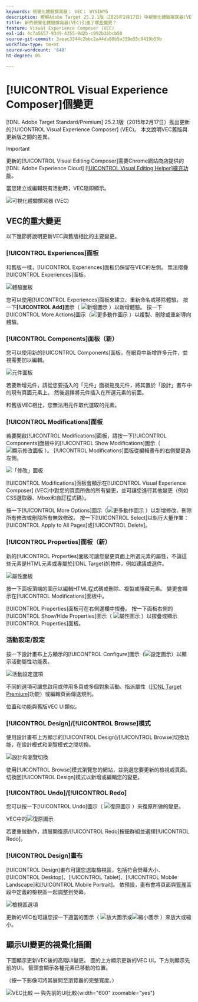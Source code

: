 ```yaml
---
keywords: 視覺化體驗撰寫器； VEC； WYSIWYG
description: 瞭解Adobe Target 25.2.1版（2025年2月17日）中視覺化體驗撰寫器(VEC)所推出的變更。
title: 新的視覺化體驗撰寫器(VEC)引進了哪些變更？
feature: Visual Experience Composer (VEC)
exl-id: 4c7a5657-93d9-4355-9d2b-c992b36bcb50
source-git-commit: 3aeac3344c2bbc2a44da80b5a359e55c9419b59b
workflow-type: tm+mt
source-wordcount: '648'
ht-degree: 0%

---
```


# [!UICONTROL Visual Experience Composer]個變更

[!DNL Adobe Target Standard/Premium] 25.2.1版（2015年2月17日）推出更新的[!UICONTROL Visual Experience Composer] (VEC)。 本文說明VEC舊版與更新版之間的差異。

>[!IMPORTANT]
>
>更新的[!UICONTROL Visual Editing Composer]需要Chrome網站商店提供的[!DNL Adobe Experience Cloud] [[!UICONTROL Visual Editing Helper]擴充功能](/help/main/c-experiences/c-visual-experience-composer/r-troubleshoot-composer/visual-editing-helper-extension.md)。

當您建立或編輯現有活動時，VEC隨即顯示。

![可視化體驗撰寫器 (VEC)](/help/main/c-experiences/c-visual-experience-composer/assets/new-vec.png)

## VEC的重大變更

以下幾節將說明更新VEC與舊版相比的主要變更。

### [!UICONTROL Experiences]面板

和舊版一樣，[!UICONTROL Experiences]面板仍保留在VEC的左側。 無法摺疊[!UICONTROL Experiences]面板。

![體驗面板](/help/main/c-experiences/c-visual-experience-composer/assets/experiences-panel.png)

您可以使用[!UICONTROL Experiences]面板來建立、重新命名或移除體驗。 按一下&#x200B;**[!UICONTROL Add]**&#x200B;圖示（ ![新增圖示](/help/main/assets/icons/Add.svg) ）以新增體驗。 按一下[!UICONTROL More Actions]圖示（![更多動作圖示](/help/main/assets/icons/MoreSmall.svg) ）以複製、刪除或重新導向體驗。

### [!UICONTROL Components]面板（新）

您可以使用新的[!UICONTROL Components]面板，在網頁中新增許多元件，並視需要加以編輯。

![元件面板](/help/main/c-experiences/c-visual-experience-composer/assets/components-panel.png)

若要新增元件，請從您要插入的「元件」面板拖曳元件，將其置於「設計」畫布中的現有頁面元素上。 然後選擇將元件插入在所選元素的前面。

和舊版VEC相比，您無法用元件取代選取的元素。

### [!UICONTROL Modifications]面板

若要開啟[!UICONTROL Modifications]面板，請按一下[!UICONTROL Components]面板中的[!UICONTROL Show Modifications]圖示（ ![顯示修改面板](/help/main/assets/icons/History.svg) ）。 [!UICONTROL Modifications]面板從編輯畫布的右側變更為左側。

![「修改」面板](/help/main/c-experiences/c-visual-experience-composer/assets/modifications-panel.png)

[!UICONTROL Modifications]面板會顯示在[!UICONTROL Visual Experience Composer] (VEC)中對您的頁面所做的所有變更，並可讓您進行其他變更（例如CSS選取器、Mbox和自訂程式碼）。

按一下[!UICONTROL More Options]圖示（![更多動作圖示](/help/main/assets/icons/MoreSmall.svg) ）以新增修改、刪除所有修改或刪除所有無效修改。 按一下[!UICONTROL Select]以執行大量作業： [!UICONTROL Apply to All Pages]或[!UICONTROL Delete]。

### [!UICONTROL Properties]面板（新）

新的[!UICONTROL Properties]面板可讓您變更頁面上所選元素的屬性，不論這些元素是HTML元素或專屬於[!DNL Target]的物件，例如建議或選件。

![屬性面板](/help/main/c-experiences/c-visual-experience-composer/assets/properties-panel.png)

按一下面板頂端的圖示以編輯HTML程式碼或刪除、複製或隱藏元素。 變更會顯示在[!UICONTROL Modifications]面板中。

[!UICONTROL Properties]面板可在右側邊欄中摺疊。 按一下面板右側的[!UICONTROL Show/Hide Properties]圖示（ ![屬性圖示](/help/main/assets/icons/Propertie.svg) ）以摺疊或顯示[!UICONTROL Properties]面板。

### 活動設定/設定

按一下設計畫布上方顯示的[!UICONTROL Configure]圖示（![設定圖示](/help/main/assets/icons/Setting.svg)）以顯示活動屬性功能表。

![活動設定選項](/help/main/c-experiences/c-visual-experience-composer/assets/configure-options.png)

不同的選項可讓您啟用或停用多頁或多個對象活動、指派屬性（[[!DNL Target Premium]](/help/main/c-intro/intro.md#premium)功能）或編輯頁面傳送規則。

位置和功能與舊版VEC UI類似。

### [!UICONTROL Design]/[!UICONTROL Browse]模式

使用設計畫布上方顯示的[!UICONTROL Design]/[!UICONTROL Browse]切換功能，在設計模式和瀏覽模式之間切換。

![設計和瀏覽切換](/help/main/c-experiences/c-visual-experience-composer/assets/design-browse-mode.png)

使用[!UICONTROL Browse]模式瀏覽您的網站，並挑選您要更新的檢視或頁面。 切換回[!UICONTROL Design]模式以新增或編輯您的變更。

### [!UICONTROL Undo]/[!UICONTROL Redo]

您可以按一下[!UICONTROL Undo]圖示（ ![復原圖示](/help/main/assets/icons/Undo.svg) ）來復原所做的變更。

VEC中的![復原圖示](/help/main/c-experiences/c-visual-experience-composer/assets/undo.png)

若要重做動作，請展開復原/[!UICONTROL Redo]按鈕群組並選擇[!UICONTROL Redo]。

### [!UICONTROL Design]畫布

[!UICONTROL Design]畫布可讓您選取檢視區，包括符合熒幕大小、[!UICONTROL Desktop]、[!UICONTROL Tablet]、[!UICONTROL Mobile Landscape]和[!UICONTROL Mobile Portrait]。 依預設，畫布會將頁面與[管理](/help/main/administrating-target/visual-experience-composer-set-up.md)區段中定義的檢視區一起調整到熒幕。

![檢視區選項](/help/main/c-experiences/c-visual-experience-composer/assets/viewports.png)

更新的VEC也可讓您按一下適當的圖示（ ![放大圖示](/help/main/assets/icons/ZoomIn.svg)或![縮小圖示](/help/main/assets/icons/ZoomOut.svg) ）來放大或縮小。

## 顯示UI變更的視覺化插圖

下圖顯示更新VEC後的高階UI變更。 圖的上方顯示更新的VEC UI，下方則顯示先前的UI。 箭頭會顯示各種元素已移動的位置。

（按一下影像可將其展開至瀏覽器的完整寬度。）

![VEC比較 — 與先前的UI比較](/help/main/c-experiences/c-visual-experience-composer/assets/vec-comparison.png){width="600" zoomable="yes"}
